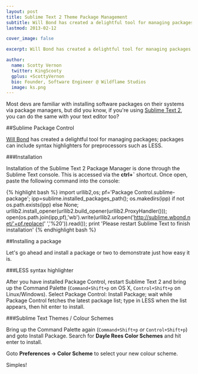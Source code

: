 ```yaml
---
layout: post
title: Sublime Text 2 Theme Package Management
subtitle: Will Bond has created a delightful tool for managing packages; packages can include syntax highlighters for preprocessors such as LESS.
lastmod: 2013-02-12

cover_image: false

excerpt: Will Bond has created a delightful tool for managing packages; packages can include syntax highlighters for preprocessors such as LESS.

author:
  name: Scotty Vernon
  twitter: KingScooty
  gplus: +ScottyVernon 
  bio: Founder, Software Engineer @ Wildflame Studios
  image: ks.png
---
```


Most devs are familiar with installing software packages on their systems via package managers, but did you know, if you're using [Sublime Text 2][1], you can do the same with your text editor too?

##Sublime Package Control

[Will Bond][2] has created a delightful tool for managing packages; packages can include syntax highlighters for preprocessors such as LESS.

###Installation

Installation of the Sublime Text 2 Package Manager is done through the Sublime Text console. This is accessed via the **ctrl+`** shortcut. Once open, paste the following command into the console:

{% highlight bash %}
import urllib2,os; pf='Package Control.sublime-package'; ipp=sublime.installed_packages_path(); os.makedirs(ipp) if not os.path.exists(ipp) else None; urllib2.install_opener(urllib2.build_opener(urllib2.ProxyHandler())); open(os.path.join(ipp,pf),'wb').write(urllib2.urlopen('http://sublime.wbond.net/'+pf.replace(' ','%20')).read()); print 'Please restart Sublime Text to finish installation'
{% endhighlight bash %}

##Installing a package

Let's go ahead and install a package or two to demonstrate just how easy it is.

###LESS syntax highlighter

After you have installed Package Control, restart Sublime Text 2 and bring up the Command Palette (`Command+Shift+p` on OS X, `Control+Shift+p` on Linux/Windows). Select Package Control: Install Package; wait while Package Control fetches the latest package list; type in LESS when the list appears, then hit enter to install.

###Sublime Text Themes / Colour Schemes

Bring up the Command Palette again (`Command+Shift+p` *or* `Control+Shift+p`) and goto Install Package. Search for **Dayle Rees Color Schemes** and hit enter to install.

Goto **Preferences -> Color Scheme** to select your new colour scheme.


Simples!

[1]: http://www.sublimetext.com/2
[2]: http://twitter.com/wbond
[3]: http://wbond.net/sublime_packages/package_control